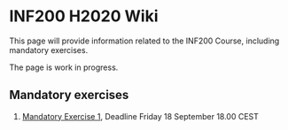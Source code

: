 # INF200 H2020 Wiki

This page will provide information related to the INF200 Course, including mandatory exercises.

The page is work in progress.

## Mandatory exercises

1. [Mandatory Exercise 1](Mandatory-Exercise-1), Deadline Friday 18 September 18.00 CEST


